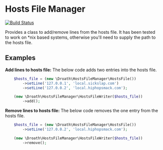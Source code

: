 # Hosts File Manager

[![Build Status](https://travis-ci.org/droath/hostsfile-manager.svg?branch=master)](https://travis-ci.org/droath/hostsfile-manager)

Provides a class to add/remove lines from the hosts file. It has been tested to work on *nix based systems, otherwise you'll need to supply the path to the hosts file.

## Examples

**Add lines to hosts file:**
The below code adds two entries into the hosts file.
```php
    $hosts_file = (new \Droath\HostsFileManager\HostsFile())
        ->setLine('127.0.0.1', 'local.sickslap.com')
        ->setLine('127.0.0.2', 'local.hiphopsmack.com');

    (new \Droath\HostsFileManager\HostsFileWriter($hosts_file))
        ->add();
```


**Remove lines to hosts file:**
The below code removes the one entry from the hosts file.
```php
    $hosts_file = (new \Droath\HostsFileManager\HostsFile())
        ->setLine('127.0.0.2', 'local.hiphopsmack.com');

    (new \Droath\HostsFileManager\HostsFileWriter($hosts_file))
        ->remove();
```

